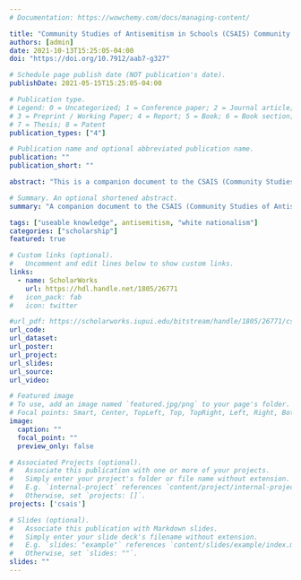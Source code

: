 ```yaml
---
# Documentation: https://wowchemy.com/docs/managing-content/

title: "Community Studies of Antisemitism in Schools (CSAIS) Community Typology Explorer"
authors: [admin]
date: 2021-10-13T15:25:05-04:00
doi: "https://doi.org/10.7912/aab7-g327"

# Schedule page publish date (NOT publication's date).
publishDate: 2021-05-15T15:25:05-04:00

# Publication type.
# Legend: 0 = Uncategorized; 1 = Conference paper; 2 = Journal article;
# 3 = Preprint / Working Paper; 4 = Report; 5 = Book; 6 = Book section;
# 7 = Thesis; 8 = Patent
publication_types: ["4"]

# Publication name and optional abbreviated publication name.
publication: ""
publication_short: ""

abstract: "This is a companion document to the CSAIS (Community Studies of Antisemitism In Schools) Community Typology Explorer which can be found at https://jeremyfprice.github.io/csais-dashboard/. Details about specific incidents, communities, and community types can be found at the CSAIS Community Typology Explorer. This project utilizes data from the ADL H.E.A.T. Map between 2016 and 2019 to identify incidents of antisemitism that specifically took place in schools. These incidents in schools are influenced by demographic, historical, social, and political factors. This project brings this data together to construct a community typology at the national level. This typology will provide insight into the ways that school-based incidents of hate are enacted and reported in context. Developing a community typology will allow providers to better target specific demographic, historical, and political attributes of the communities in which these incidents occur through curriculum and learning experiences."

# Summary. An optional shortened abstract.
summary: "A companion document to the CSAIS (Community Studies of Antisemitism In Schools) Community Typology Explorer which can be found at https://jeremyfprice.github.io/csais-dashboard/."

tags: ["useable knowledge", antisemitism, "white nationalism"]
categories: ["scholarship"]
featured: true

# Custom links (optional).
#   Uncomment and edit lines below to show custom links.
links:
  - name: ScholarWorks
    url: https://hdl.handle.net/1805/26771
#   icon_pack: fab
#   icon: twitter

#url_pdf: https://scholarworks.iupui.edu/bitstream/handle/1805/26771/csais-osf-report.pdf?sequence=1&isAllowed=y
url_code:
url_dataset:
url_poster:
url_project:
url_slides:
url_source:
url_video:

# Featured image
# To use, add an image named `featured.jpg/png` to your page's folder.
# Focal points: Smart, Center, TopLeft, Top, TopRight, Left, Right, BottomLeft, Bottom, BottomRight.
image:
  caption: ""
  focal_point: ""
  preview_only: false

# Associated Projects (optional).
#   Associate this publication with one or more of your projects.
#   Simply enter your project's folder or file name without extension.
#   E.g. `internal-project` references `content/project/internal-project/index.md`.
#   Otherwise, set `projects: []`.
projects: ['csais']

# Slides (optional).
#   Associate this publication with Markdown slides.
#   Simply enter your slide deck's filename without extension.
#   E.g. `slides: "example"` references `content/slides/example/index.md`.
#   Otherwise, set `slides: ""`.
slides: ""
---
```

